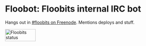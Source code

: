 # Floobot: Floobits internal IRC bot

Hangs out in [#floobits on Freenode](irc://irc.freenode.net:6667/#floobits). Mentions deploys and stuff.

<a href="https://floobits.com/Floobits/floobot/redirect">
  <img alt="Floobits status" width="100" height="40" src="https://floobits.com/Floobits/floobot.png" />
</a>
